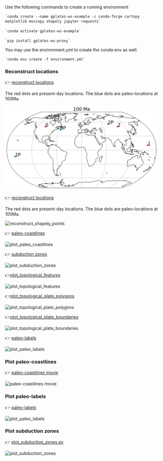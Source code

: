 Use the following commands to create a running environment

    `conda create --name gplates-ws-example -c conda-forge cartopy matplotlib moviepy shapely jupyter requests`

    `conda activate gplates-ws-example`

    `pip install gplates-ws-proxy`

You may use the environment.yml to create the conda env as well.

    `conda env create -f environment.yml`

### Reconstruct locations

👉 [reconstruct locations](reconstruct_shapely_points.py)

The red dots are present-day locations. The blue dots are paleo-locations at 100Ma.

![reconstruct_shapely_points](output/reconstruct_shapely_points.png)

👉 [reconstruct locations](examples/reconstruct_shapely_points.py)

The red dots are present-day locations. The blue dots are paleo-locations at 100Ma.

![reconstruct_shapely_points](https://github.com/michaelchin/gplates-python-proxy/assets/2688316/382818ab-3742-4660-9602-6579c39dc737)

👉 [paleo-coastlines](examples/plot_paleo_coastlines.py)

![plot_paleo_coastlines](https://github.com/michaelchin/gplates-python-proxy/assets/2688316/0b07c599-5cfd-4a0d-b528-9a278d24c79f)

👉 [subduction zones](examples/plot_subduction_zones.py)

![plot_subduction_zones](https://github.com/michaelchin/gplates-python-proxy/assets/2688316/5b491f47-38df-4dd4-80c6-ded0e17fe965)

👉[plot_topological_features](examples/plot_topological_features.py)

![plot_topological_features](https://github.com/michaelchin/gplates-python-proxy/assets/2688316/5d3a173d-e959-4fc2-9d65-8967b4b2c349)

👉[plot_topological_plate_polygons](examples/plot_topological_plate_polygons.py)

![plot_topological_plate_polygons](https://github.com/michaelchin/gplates-python-proxy/assets/2688316/9e4de24c-78d3-4e20-8cb1-c23de970dcef)

👉[plot_topological_plate_boundaries](examples/plot_topological_plate_boundaries.py)

![plot_topological_plate_boundaries](https://github.com/michaelchin/gplates-python-proxy/assets/2688316/81829c90-f0ae-4e0b-9b92-42f92b187ea3)

👉 [paleo-labels](examples/plot_paleo_labels.py)

![plot_paleo_labels](https://github.com/michaelchin/gplates-python-proxy/assets/2688316/5e3a1f6b-e1d7-4d9f-b2f8-967e530d3a8e)

### Plot paleo-coastlines

👉 [paleo-coastlines movie](paleo-coastlines.ipynb)

![paleo-coastlines movie](https://github.com/michaelchin/gplates-python-proxy/assets/2688316/11113728-967a-445c-9941-7b82523138ea)

### Plot paleo-labels

👉 [paleo-labels](plot_paleo_labels.py)

![plot_paleo_labels](https://github.com/michaelchin/gplates-python-proxy/assets/2688316/5e3a1f6b-e1d7-4d9f-b2f8-967e530d3a8e)

### Plot subduction zones

👉 [plot_subduction_zones.py](plot_subduction_zones.py)

![plot_subduction_zones](https://github.com/michaelchin/gplates-python-proxy/assets/2688316/5b491f47-38df-4dd4-80c6-ded0e17fe965)

